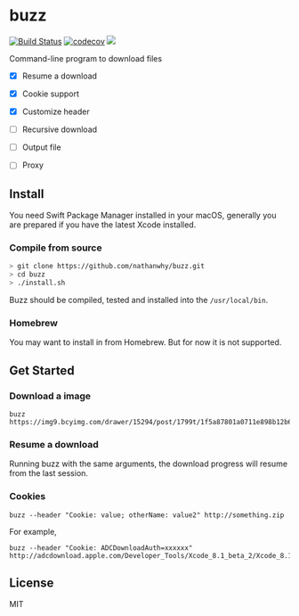 # buzz

[![Build Status](https://travis-ci.org/nathanwhy/buzz.svg?branch=master)](https://travis-ci.org/nathanwhy/buzz)
[![codecov](https://codecov.io/gh/nathanwhy/buzz/branch/master/graph/badge.svg)](https://codecov.io/gh/nathanwhy/buzz)
![](https://img.shields.io/badge/language-Swift_5-orange.svg)

Command-line program to download files

- [x] Resume a download
- [x] Cookie support
- [x] Customize header
- [ ] Recursive download
- [ ] Output file
- [ ] Proxy


## Install

You need Swift Package Manager installed in your macOS, generally you are prepared if you have the latest Xcode installed.

### Compile from source

```bash
> git clone https://github.com/nathanwhy/buzz.git
> cd buzz
> ./install.sh
```

Buzz should be compiled, tested and installed into the `/usr/local/bin`.

### Homebrew

You may want to install in from Homebrew. But for now it is not supported.

## Get Started

### Download a image

```
buzz https://img9.bcyimg.com/drawer/15294/post/1799t/1f5a87801a0711e898b12b640777720f.jpg 
``` 

### Resume a download

Running buzz with the same arguments, the download progress will resume from the last session.

### Cookies

```
buzz --header "Cookie: value; otherName: value2" http://something.zip
```

For example,
```
buzz --header "Cookie: ADCDownloadAuth=xxxxxx" http://adcdownload.apple.com/Developer_Tools/Xcode_8.1_beta_2/Xcode_8.1_beta_2.xip
```


## License

MIT
